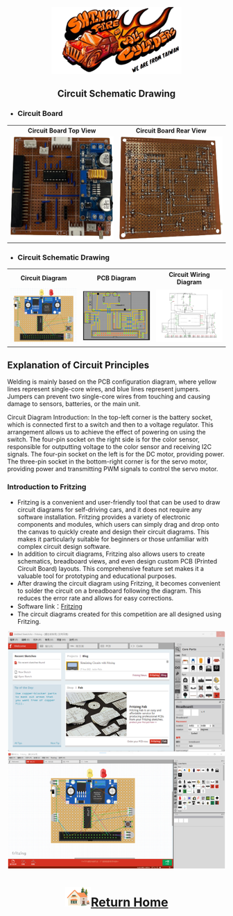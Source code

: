 <div align="center"><img src="../../other/img/logo.png" width="300" alt=" logo"></div>

## <div align="center">Circuit Schematic Drawing </div>

- ### Circuit Board 
<div align="center">
<table>
  <tr align="center">
      <th> Circuit Board Top View </th><th>Circuit Board Rear View</th>
  </tr>
  <tr align="center">
     <td> <img src="../../v-photos/img/circuit_up.png" width="300" alt="circuit_up.jpg"> </td><td><img src="../../v-photos/img/circuit_lower.png" width="300" alt="circuit_lower.jpg"></td>
  </tr>
</table>
</div>

- ### Circuit Schematic Drawing
<div align="center">
<table>
  <tr align="center">
      <th>Circuit Diagram</th><th>PCB Diagram</th><th>Circuit Wiring Diagram</th>
  </tr>
  <tr align="center">
     <td><img src="./img/simulation_2.png" width="500" alt="Circuit schematic drawing"></td><td><img src="./img/simulation.png" width="500" alt="Circuit schematic drawing"></td><td><img src="./img/Altium Designer.png" width="500" alt="Circuit schematic drawing"></td>
  </tr>
</table>
</div>

## Explanation of Circuit Principles

Welding is mainly based on the PCB configuration diagram, where yellow lines represent single-core wires, and blue lines represent jumpers. Jumpers can prevent two single-core wires from touching and causing damage to sensors, batteries, or the main unit.

Circuit Diagram Introduction:
In the top-left corner is the battery socket, which is connected first to a switch and then to a voltage regulator. This arrangement allows us to achieve the effect of powering on using the switch. The four-pin socket on the right side is for the color sensor, responsible for outputting voltage to the color sensor and receiving I2C signals. The four-pin socket on the left is for the DC motor, providing power. The three-pin socket in the bottom-right corner is for the servo motor, providing power and transmitting PWM signals to control the servo motor.

### Introduction to Fritzing
- Fritzing is a convenient and user-friendly tool that can be used to draw circuit diagrams for self-driving cars, and it does not require any software installation. Fritzing provides a variety of electronic components and modules, which users can simply drag and drop onto the canvas to quickly create and design their circuit diagrams. This makes it particularly suitable for beginners or those unfamiliar with complex circuit design software.
- In addition to circuit diagrams, Fritzing also allows users to create schematics, breadboard views, and even design custom PCB (Printed Circuit Board) layouts. This comprehensive feature set makes it a valuable tool for prototyping and educational purposes. 
- After drawing the circuit diagram using Fritzing, it becomes convenient to solder the circuit on a breadboard following the diagram. This reduces the error rate and allows for easy corrections.
- Software link：[Fritzing](https://fritzing.org/) 
- The circuit diagrams created for this competition are all designed using Fritzing.
<div align="center"><img src="./img/Fritzing.png" width="500" alt=" Fritzing">   <img src="./img/frtzing1.png" width="500" alt=" Fritzing"></div>



# <div align="center">![HOME](../../other/img/Home.png)[Return Home](../../)</div>  
